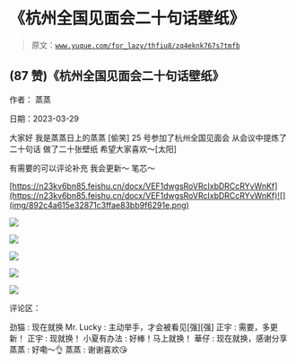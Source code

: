 # 《杭州全国见面会二十句话壁纸》

> 原文：[`www.yuque.com/for_lazy/thfiu8/zq4eknk767s7tmfb`](https://www.yuque.com/for_lazy/thfiu8/zq4eknk767s7tmfb)



## (87 赞)《杭州全国见面会二十句话壁纸》 

作者： 蒸蒸 

日期：2023-03-29 

大家好 我是蒸蒸日上的蒸蒸 [偷笑] 25 号参加了杭州全国见面会 从会议中提炼了二十句话 做了二十张壁纸 希望大家喜欢～[太阳] 

有需要的可以评论补充 我会更新～ 笔芯～ 

[https://n23kv6bn85.feishu.cn/docx/VEF1dwgsRoVRcIxbDRCcRYvWnKf](https://n23kv6bn85.feishu.cn/docx/VEF1dwgsRoVRcIxbDRCcRYvWnKf)![](img/892c4a615e32871c3ffae83bb9f6291e.png) 

![](img/634be0f2de1dabdfe6722eb054103917.png)  

![](img/80c95f87519ede3d64ece147dd51ef4f.png)  

![](img/0218d385f3a3e24ebb8d2ab24f319b6e.png) 

![](img/c4ee7d4074a6995da0ce8868566dd3b1.png) 

![](img/aaa9f4fcc37e44617cd1d7b39d53c63c.png)  

评论区： 

劲猫 : 现在就换 Mr. Lucky : 主动举手，才会被看见[强][强] 正宇 : 需要，多更新！ 正宇 : 现就换！ 小夏有办法 : 好棒！马上就换！ 華仔 : 现在就换，感谢分享 蒸蒸 : 好嘞～👌 蒸蒸 : 谢谢喜欢😘